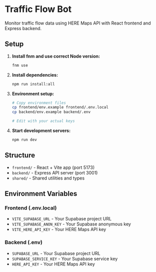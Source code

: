 # Traffic Flow Bot

Monitor traffic flow data using HERE Maps API with React frontend and Express backend.

## Setup

1. **Install fnm and use correct Node version:**
   ```bash
   fnm use
   ```

2. **Install dependencies:**
   ```bash
   npm run install:all
   ```

3. **Environment setup:**
   ```bash
   # Copy environment files
   cp frontend/env.example frontend/.env.local
   cp backend/env.example backend/.env
   
   # Edit with your actual keys
   ```

4. **Start development servers:**
   ```bash
   npm run dev
   ```

## Structure

- `frontend/` - React + Vite app (port 5173)
- `backend/` - Express API server (port 3001)
- `shared/` - Shared utilities and types

## Environment Variables

### Frontend (.env.local)
- `VITE_SUPABASE_URL` - Your Supabase project URL
- `VITE_SUPABASE_ANON_KEY` - Your Supabase anonymous key
- `VITE_HERE_API_KEY` - Your HERE Maps API key

### Backend (.env)
- `SUPABASE_URL` - Your Supabase project URL
- `SUPABASE_SERVICE_KEY` - Your Supabase service key
- `HERE_API_KEY` - Your HERE Maps API key 